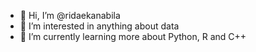 - 👋 Hi, I’m @ridaekanabila
- 👀 I’m interested in anything about data
- 🌱 I’m currently learning more about Python, R and C++

<!---
ridaekanabila/ridaekanabila is a ✨ special ✨ repository because its `README.md` (this file) appears on your GitHub profile.
You can click the Preview link to take a look at your changes.
--->
